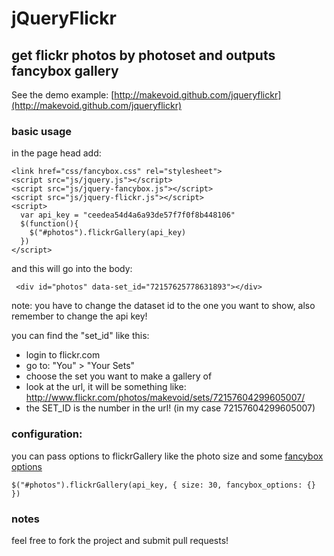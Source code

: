 # jQueryFlickr 
## get flickr photos by photoset and outputs fancybox gallery

See the demo example: [http://makevoid.github.com/jqueryflickr](http://makevoid.github.com/jqueryflickr)

### basic usage

in the page head add:

    <link href="css/fancybox.css" rel="stylesheet">
    <script src="js/jquery.js"></script>
    <script src="js/jquery-fancybox.js"></script>
    <script src="js/jquery-flickr.js"></script>
    <script>
      var api_key = "ceedea54d4a6a93de57f7f0f8b448106"
      $(function(){
        $("#photos").flickrGallery(api_key)
      })
    </script>
  
and this will go into the body:

     <div id="photos" data-set_id="72157625778631893"></div>

note: you have to change the dataset id to the one you want to show, also remember to change the api key!

you can find the "set_id" like this:

- login to flickr.com
- go to: "You" > "Your Sets" 
- choose the set you want to make a gallery of
- look at the url, it will be something like: http://www.flickr.com/photos/makevoid/sets/72157604299605007/
- the SET_ID is the number in the url! (in my case 72157604299605007)


### configuration:

you can pass options to flickrGallery like the photo size and some [fancybox options](http://fancybox.net/api)
    
    $("#photos").flickrGallery(api_key, { size: 30, fancybox_options: {} })
  
### notes

feel free to fork the project and submit pull requests!